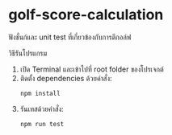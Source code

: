 # golf-score-calculation
ฟังชั่นก์และ unit test ที่เกี่ยวข้องกับการตีกอล์ฟ

วิธีรันโปรแกรม
1. เปิด Terminal และเข้าไปที่ root folder ของโปรเจกต์
2. ติดตั้ง dependencies ด้วยคำสั่ง:
   ```bash
   npm install
3. รันเทสด้วยคำสั่ง:
   ```bash
   npm run test
   
